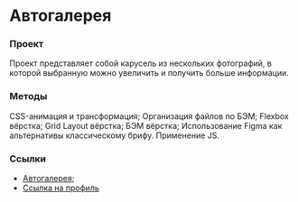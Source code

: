 # Автогалерея

### Проект
Проект представляет собой карусель из нескольких фотографий, в которой выбранную можно увеличить и получить больше информации.


### Методы
CSS-анимация и трансформация;
Организация файлов по БЭМ;
Flexbox вёрстка;
Grid Layout вёрстка;
БЭМ вёрстка;
Использование Figma как альтернативы классическому брифу.
Применение JS.


### Ссылки
* [Автогалерея](https://aflamme.github.io/GalleryView/);
* [Ссылка на профиль](https://github.com/AFlamme)

